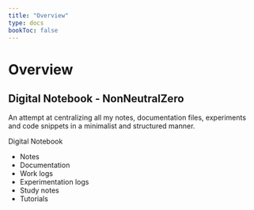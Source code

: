 ```yaml
---
title: "Overview"
type: docs
bookToc: false
---
```


# Overview

## Digital Notebook - NonNeutralZero
An attempt at centralizing all my notes, documentation files, experiments and code snippets in a minimalist and structured manner.

Digital Notebook
- Notes
- Documentation
- Work logs
- Experimentation logs
- Study notes
- Tutorials